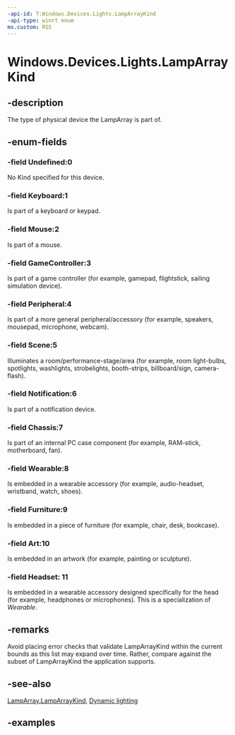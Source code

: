 ```yaml
---
-api-id: T:Windows.Devices.Lights.LampArrayKind
-api-type: winrt enum
ms.custom: RS5
---
```


<!-- Enumeration syntax.
public enum LampArrayKind : int 
-->

# Windows.Devices.Lights.LampArrayKind

## -description

The type of physical device the LampArray is part of.

## -enum-fields

### -field Undefined:0

No Kind specified for this device.

### -field Keyboard:1

Is part of a keyboard or keypad.

### -field Mouse:2

Is part of a mouse.

### -field GameController:3

Is part of a game controller (for example, gamepad, flightstick, sailing simulation device).

### -field Peripheral:4

Is part of a more general peripheral/accessory (for example, speakers, mousepad, microphone, webcam).

### -field Scene:5

Illuminates a room/performance-stage/area (for example, room light-bulbs, spotlights, washlights, strobelights, booth-strips, billboard/sign, camera-flash).

### -field Notification:6

Is part of a notification device.

### -field Chassis:7

Is part of an internal PC case component (for example, RAM-stick, motherboard, fan).

### -field Wearable:8

Is embedded in a wearable accessory (for example, audio-headset, wristband, watch, shoes).

### -field Furniture:9

Is embedded in a piece of furniture (for example, chair, desk, bookcase).

### -field Art:10

Is embedded in an artwork (for example, painting or sculpture).

### -field Headset: 11

Is embedded in a wearable accessory designed specifically for the head (for example, headphones or microphones). This is a specialization of *Wearable*.

## -remarks

Avoid placing error checks that validate LampArrayKind within the current bounds as this list may expand over time. Rather, compare against the subset of LampArrayKind the application supports.

## -see-also

[LampArray.LampArrayKind](lamparray_lamparraykind.md), [Dynamic lighting](/windows/uwp/devices-sensors/lighting-dynamic-lamparray)

## -examples
